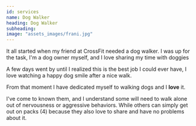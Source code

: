 ```yaml
---
id: services
name: Dog Walker
heading: Dog Walker
subheading:
image: "assets_images/frani.jpg"
---
```


It all started when my friend at CrossFit needed a dog walker.
I was up for the task, I'm a dog owner myself, and I love sharing my time with doggies

A few days went by until I realized this is the best job I could ever have,
I love watching a happy dog smile after a nice walk.

From that moment I have dedicated myself to walking dogs and I **love** it.

I've come to known them, and I understand some will need to walk alone out of nervousness or aggressive behaviors.
While others can simply get out on packs (4) because they also love to share and have no problems about it.
